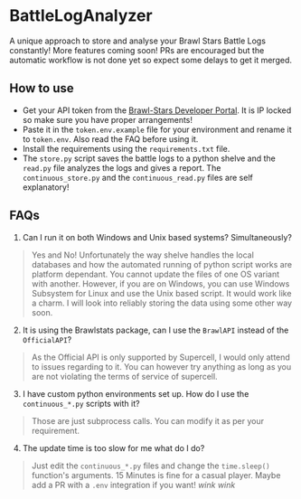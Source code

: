 # BattleLogAnalyzer

A unique approach to store and analyse your Brawl Stars Battle Logs constantly!
More features coming soon! PRs are encouraged but the automatic workflow is not done yet so expect some delays to get it merged.

## How to use

- Get your API token from the [Brawl-Stars Developer Portal](https://developer.brawlstars.com). It is IP locked so make sure you have proper arrangements!
- Paste it in the `token.env.example` file for your environment and rename it to `token.env`. Also read the FAQ before using it.
- Install the requirements using the `requirements.txt` file.
- The `store.py` script saves the battle logs to a python shelve and the `read.py` file analyzes the logs and gives a report. The `continuous_store.py` and the `continuous_read.py` files are self explanatory!

## FAQs

1. Can I run it on both Windows and Unix based systems? Simultaneously?

> Yes and No! Unfortunately the way shelve handles the local databases and how the automated running of python script works are platform dependant. You cannot update the files of one OS variant with another. However, if you are on Windows, you can use Windows Subsystem for Linux and use the Unix based script. It would work like a charm. I will look into reliably storing the data using some other way soon.

2. It is using the Brawlstats package, can I use the `BrawlAPI` instead of the `OfficialAPI`?

> As the Official API is only supported by Supercell, I would only attend to issues regarding to it. You can however try anything as long as you are not violating the terms of service of supercell.

3. I have custom python environments set up. How do I use the `continuous_*.py` scripts with it?

> Those are just subprocess calls. You can modify it as per your requirement.

4. The update time is too slow for me what do I do?

> Just edit the `continuous_*.py` files and change the `time.sleep()` function's arguments. 15 Minutes is fine for a casual player. Maybe add a PR with a `.env` integration if you want! *wink wink*
